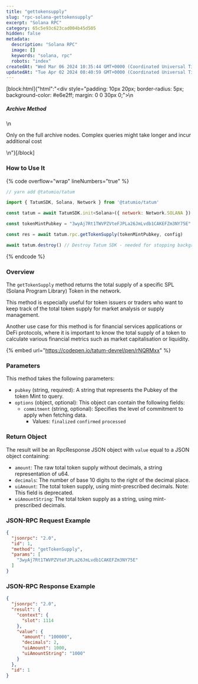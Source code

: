 ```yaml
---
title: "gettokensupply"
slug: "rpc-solana-gettokensupply"
excerpt: "Solana RPC"
category: 65c5e93c623cad004b45d505
hidden: false
metadata: 
  description: "Solana RPC"
  image: []
  keywords: "solana, rpc"
  robots: "index"
createdAt: "Wed Mar 06 2024 10:35:44 GMT+0000 (Coordinated Universal Time)"
updatedAt: "Tue Apr 02 2024 08:40:59 GMT+0000 (Coordinated Universal Time)"
---
```

[block:html]{"html":"<div style=\"padding: 10px 20px; border-radius: 5px; background-color: #e6e2ff; margin: 0 0 30px 0;\">\n  <h5>Archive Method</h5>\n  <p>Only on the full archive nodes. Complex queries might take longer and incur additional cost</p>\n</div>"}[/block]


### How to Use It

{% code overflow="wrap" lineNumbers="true" %}
```javascript
// yarn add @tatumio/tatum

import { TatumSDK, Solana, Network } from '@tatumio/tatum'

const tatum = await TatumSDK.init<Solana>({ network: Network.SOLANA })

const tokenMintPubkey = "3wyAj7Rt1TWVPZVteFJPLa26JmLvdb1CAKEFZm3NY75E"

const res = await tatum.rpc.getTokenSupply(tokenMintPubkey, config)

await tatum.destroy() // Destroy Tatum SDK - needed for stopping background jobs
```
{% endcode %}

### Overview

The `getTokenSupply` method returns the total supply of a specific SPL (Solana Program Library) Token in the network.

This method is especially useful for token issuers or traders who want to keep track of the total token supply for market analysis or supply management.

Another use case for this method is for financial services applications or DeFi protocols, where it is important to know the total supply of a token to calculate various financial metrics such as market capitalisation or liquidity.

{% embed url="https://codepen.io/tatum-devrel/pen/rNQRMxx" %}

### Parameters

This method takes the following parameters:

* `pubkey` (string, required): A string that represents the Pubkey of the token Mint to query.
* `options` (object, optional): This object can contain the following fields:
  * `commitment` (string, optional): Specifies the level of commitment to apply when fetching data.
    * Values: `finalized` `confirmed` `processed`

### Return Object

The result will be an RpcResponse JSON object with `value` equal to a JSON object containing:

* `amount`: The raw total token supply without decimals, a string representation of u64.
* `decimals`: The number of base 10 digits to the right of the decimal place.
* `uiAmount`: The total token supply, using mint-prescribed decimals. Note: This field is deprecated.
* `uiAmountString`: The total token supply as a string, using mint-prescribed decimals.

### JSON-RPC Request Example

```json
{
  "jsonrpc": "2.0", 
  "id": 1,
  "method": "getTokenSupply",
  "params": [
    "3wyAj7Rt1TWVPZVteFJPLa26JmLvdb1CAKEFZm3NY75E"
  ]
}
```

### JSON-RPC Response Example

```json
{
  "jsonrpc": "2.0",
  "result": {
    "context": {
      "slot": 1114
    },
    "value": {
      "amount": "100000",
      "decimals": 2,
      "uiAmount": 1000,
      "uiAmountString": "1000"
    }
  },
  "id": 1
}
```
